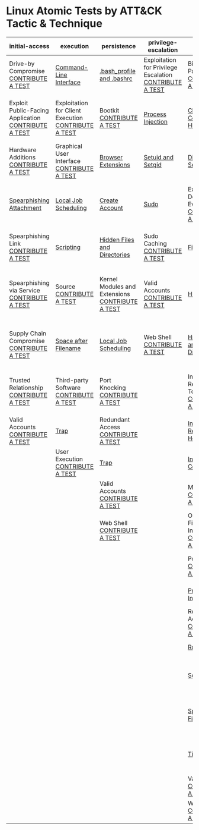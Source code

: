 # Linux Atomic Tests by ATT&CK Tactic & Technique
| initial-access | execution | persistence | privilege-escalation | defense-evasion | credential-access | discovery | lateral-movement | collection | exfiltration | command-and-control |
|-----|-----|-----|-----|-----|-----|-----|-----|-----|-----|-----|
| Drive-by Compromise [CONTRIBUTE A TEST](https://atomicredteam.io/contributing) | [Command-Line Interface](./T1059/T1059.md) | [.bash_profile and .bashrc](./T1156/T1156.md) | Exploitation for Privilege Escalation [CONTRIBUTE A TEST](https://atomicredteam.io/contributing) | Binary Padding [CONTRIBUTE A TEST](https://atomicredteam.io/contributing) | [Bash History](./T1139/T1139.md) | [Account Discovery](./T1087/T1087.md) | Application Deployment Software [CONTRIBUTE A TEST](https://atomicredteam.io/contributing) | [Audio Capture](./T1123/T1123.md) | Automated Exfiltration [CONTRIBUTE A TEST](https://atomicredteam.io/contributing) | Commonly Used Port [CONTRIBUTE A TEST](https://atomicredteam.io/contributing) |
| Exploit Public-Facing Application [CONTRIBUTE A TEST](https://atomicredteam.io/contributing) | Exploitation for Client Execution [CONTRIBUTE A TEST](https://atomicredteam.io/contributing) | Bootkit [CONTRIBUTE A TEST](https://atomicredteam.io/contributing) | [Process Injection](./T1055/T1055.md) | [Clear Command History](./T1146/T1146.md) | [Brute Force](./T1110/T1110.md) | Browser Bookmark Discovery [CONTRIBUTE A TEST](https://atomicredteam.io/contributing) | Exploitation of Remote Services [CONTRIBUTE A TEST](https://atomicredteam.io/contributing) | [Automated Collection](./T1119/T1119.md) | [Data Compressed](./T1002/T1002.md) | Communication Through Removable Media [CONTRIBUTE A TEST](https://atomicredteam.io/contributing) |
| Hardware Additions [CONTRIBUTE A TEST](https://atomicredteam.io/contributing) | Graphical User Interface [CONTRIBUTE A TEST](https://atomicredteam.io/contributing) | [Browser Extensions](./T1176/T1176.md) | [Setuid and Setgid](./T1166/T1166.md) | [Disabling Security Tools](./T1089/T1089.md) | [Credentials in Files](./T1081/T1081.md) | [File and Directory Discovery](./T1083/T1083.md) | [Remote File Copy](./T1105/T1105.md) | [Clipboard Data](./T1115/T1115.md) | [Data Encrypted](./T1022/T1022.md) | Connection Proxy [CONTRIBUTE A TEST](https://atomicredteam.io/contributing) |
| [Spearphishing Attachment](./T1193/T1193.md) | [Local Job Scheduling](./T1168/T1168.md) | [Create Account](./T1136/T1136.md) | [Sudo](./T1169/T1169.md) | Exploitation for Defense Evasion [CONTRIBUTE A TEST](https://atomicredteam.io/contributing) | Exploitation for Credential Access [CONTRIBUTE A TEST](https://atomicredteam.io/contributing) | [Network Service Scanning](./T1046/T1046.md) | Remote Services [CONTRIBUTE A TEST](https://atomicredteam.io/contributing) | [Data Staged](./T1074/T1074.md) | [Data Transfer Size Limits](./T1030/T1030.md) | Custom Command and Control Protocol [CONTRIBUTE A TEST](https://atomicredteam.io/contributing) |
| Spearphishing Link [CONTRIBUTE A TEST](https://atomicredteam.io/contributing) | [Scripting](./T1064/T1064.md) | [Hidden Files and Directories](./T1158/T1158.md) | Sudo Caching [CONTRIBUTE A TEST](https://atomicredteam.io/contributing) | [File Deletion](./T1107/T1107.md) | [Input Capture](./T1056/T1056.md) | [Password Policy Discovery](./T1201/T1201.md) | SSH Hijacking [CONTRIBUTE A TEST](https://atomicredteam.io/contributing) | Data from Information Repositories [CONTRIBUTE A TEST](https://atomicredteam.io/contributing) | [Exfiltration Over Alternative Protocol](./T1048/T1048.md) | Custom Cryptographic Protocol [CONTRIBUTE A TEST](https://atomicredteam.io/contributing) |
| Spearphishing via Service [CONTRIBUTE A TEST](https://atomicredteam.io/contributing) | Source [CONTRIBUTE A TEST](https://atomicredteam.io/contributing) | Kernel Modules and Extensions [CONTRIBUTE A TEST](https://atomicredteam.io/contributing) | Valid Accounts [CONTRIBUTE A TEST](https://atomicredteam.io/contributing) | [HISTCONTROL](./T1148/T1148.md) | [Network Sniffing](./T1040/T1040.md) | [Permission Groups Discovery](./T1069/T1069.md) | Third-party Software [CONTRIBUTE A TEST](https://atomicredteam.io/contributing) | Data from Local System [CONTRIBUTE A TEST](https://atomicredteam.io/contributing) | Exfiltration Over Command and Control Channel [CONTRIBUTE A TEST](https://atomicredteam.io/contributing) | [Data Encoding](./T1132/T1132.md) |
| Supply Chain Compromise [CONTRIBUTE A TEST](https://atomicredteam.io/contributing) | [Space after Filename](./T1151/T1151.md) | [Local Job Scheduling](./T1168/T1168.md) | Web Shell [CONTRIBUTE A TEST](https://atomicredteam.io/contributing) | [Hidden Files and Directories](./T1158/T1158.md) | [Private Keys](./T1145/T1145.md) | [Process Discovery](./T1057/T1057.md) |  | Data from Network Shared Drive [CONTRIBUTE A TEST](https://atomicredteam.io/contributing) | Exfiltration Over Other Network Medium [CONTRIBUTE A TEST](https://atomicredteam.io/contributing) | Data Obfuscation [CONTRIBUTE A TEST](https://atomicredteam.io/contributing) |
| Trusted Relationship [CONTRIBUTE A TEST](https://atomicredteam.io/contributing) | Third-party Software [CONTRIBUTE A TEST](https://atomicredteam.io/contributing) | Port Knocking [CONTRIBUTE A TEST](https://atomicredteam.io/contributing) |  | Indicator Removal from Tools [CONTRIBUTE A TEST](https://atomicredteam.io/contributing) | Two-Factor Authentication Interception [CONTRIBUTE A TEST](https://atomicredteam.io/contributing) | [Remote System Discovery](./T1018/T1018.md) |  | Data from Removable Media [CONTRIBUTE A TEST](https://atomicredteam.io/contributing) | Exfiltration Over Physical Medium [CONTRIBUTE A TEST](https://atomicredteam.io/contributing) | Domain Fronting [CONTRIBUTE A TEST](https://atomicredteam.io/contributing) |
| Valid Accounts [CONTRIBUTE A TEST](https://atomicredteam.io/contributing) | [Trap](./T1154/T1154.md) | Redundant Access [CONTRIBUTE A TEST](https://atomicredteam.io/contributing) |  | [Indicator Removal on Host](./T1070/T1070.md) |  | [System Information Discovery](./T1082/T1082.md) |  | [Input Capture](./T1056/T1056.md) | Scheduled Transfer [CONTRIBUTE A TEST](https://atomicredteam.io/contributing) | Fallback Channels [CONTRIBUTE A TEST](https://atomicredteam.io/contributing) |
|  | User Execution [CONTRIBUTE A TEST](https://atomicredteam.io/contributing) | [Trap](./T1154/T1154.md) |  | [Install Root Certificate](./T1130/T1130.md) |  | [System Network Configuration Discovery](./T1016/T1016.md) |  | [Screen Capture](./T1113/T1113.md) |  | Multi-Stage Channels [CONTRIBUTE A TEST](https://atomicredteam.io/contributing) |
|  |  | Valid Accounts [CONTRIBUTE A TEST](https://atomicredteam.io/contributing) |  | Masquerading [CONTRIBUTE A TEST](https://atomicredteam.io/contributing) |  | [System Network Connections Discovery](./T1049/T1049.md) |  |  |  | Multi-hop Proxy [CONTRIBUTE A TEST](https://atomicredteam.io/contributing) |
|  |  | Web Shell [CONTRIBUTE A TEST](https://atomicredteam.io/contributing) |  | Obfuscated Files or Information [CONTRIBUTE A TEST](https://atomicredteam.io/contributing) |  | [System Owner/User Discovery](./T1033/T1033.md) |  |  |  | Multiband Communication [CONTRIBUTE A TEST](https://atomicredteam.io/contributing) |
|  |  |  |  | Port Knocking [CONTRIBUTE A TEST](https://atomicredteam.io/contributing) |  |  |  |  |  | Multilayer Encryption [CONTRIBUTE A TEST](https://atomicredteam.io/contributing) |
|  |  |  |  | [Process Injection](./T1055/T1055.md) |  |  |  |  |  | Port Knocking [CONTRIBUTE A TEST](https://atomicredteam.io/contributing) |
|  |  |  |  | Redundant Access [CONTRIBUTE A TEST](https://atomicredteam.io/contributing) |  |  |  |  |  | Remote Access Tools [CONTRIBUTE A TEST](https://atomicredteam.io/contributing) |
|  |  |  |  | [Rootkit](./T1014/T1014.md) |  |  |  |  |  | [Remote File Copy](./T1105/T1105.md) |
|  |  |  |  | [Scripting](./T1064/T1064.md) |  |  |  |  |  | Standard Application Layer Protocol [CONTRIBUTE A TEST](https://atomicredteam.io/contributing) |
|  |  |  |  | [Space after Filename](./T1151/T1151.md) |  |  |  |  |  | Standard Cryptographic Protocol [CONTRIBUTE A TEST](https://atomicredteam.io/contributing) |
|  |  |  |  | [Timestomp](./T1099/T1099.md) |  |  |  |  |  | Standard Non-Application Layer Protocol [CONTRIBUTE A TEST](https://atomicredteam.io/contributing) |
|  |  |  |  | Valid Accounts [CONTRIBUTE A TEST](https://atomicredteam.io/contributing) |  |  |  |  |  | [Uncommonly Used Port](./T1065/T1065.md) |
|  |  |  |  | Web Service [CONTRIBUTE A TEST](https://atomicredteam.io/contributing) |  |  |  |  |  | Web Service [CONTRIBUTE A TEST](https://atomicredteam.io/contributing) |
